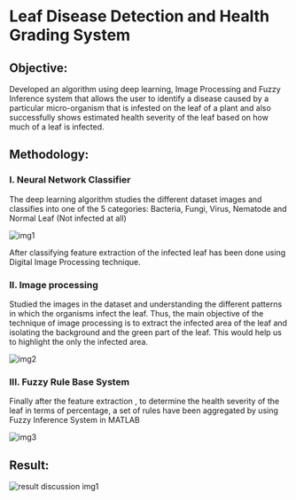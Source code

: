 # Leaf Disease Detection and Health Grading System

## **Objective:**

Developed an algorithm using deep learning, Image Processing and Fuzzy Inference system that allows the user to identify a disease caused by a particular micro-organism that is infested on the leaf of a plant and also successfully shows estimated health severity of the leaf based on how much of a leaf is infected.

>



## **Methodology:**

### I. Neural Network Classifier

The deep learning algorithm studies the different dataset images and classifies into one of the 5 categories: Bacteria, Fungi, Virus, Nematode and Normal Leaf (Not infected at all)

![img1](https://user-images.githubusercontent.com/73630123/119844591-3132b000-bf26-11eb-8151-0c4dc690b854.png)

After classifying feature extraction of the infected leaf has been done using Digital Image Processing technique.

### II. Image processing

Studied the images in the dataset and understanding the different patterns in which the organisms infect the leaf. Thus, the main objective of the technique of image processing is to extract the infected area of the leaf and isolating the background and the green part of the leaf. This would help us to highlight the only the infected area.

![img2](https://user-images.githubusercontent.com/73630123/119844877-6ccd7a00-bf26-11eb-94ed-bf3a323f05ee.jpg)

### III. Fuzzy Rule Base System

Finally after the feature extraction , to determine the health severity of the leaf in terms of percentage, a set of rules have been aggregated by using Fuzzy Inference System in MATLAB

![img3](https://user-images.githubusercontent.com/73630123/119845058-95ee0a80-bf26-11eb-93ee-cfed52f258bd.jpg)

## **Result:**

![result discussion img1](https://user-images.githubusercontent.com/73630123/119840931-04c96480-bf23-11eb-957d-14e49c01d3d9.jpg)
